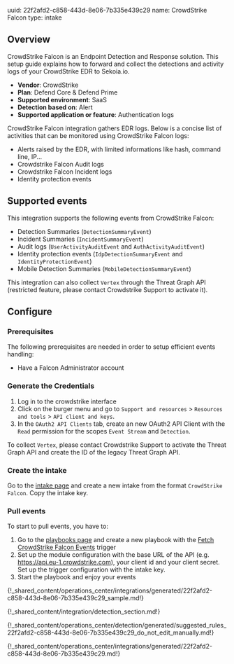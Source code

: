 uuid: 22f2afd2-c858-443d-8e06-7b335e439c29
name: CrowdStrike Falcon
type: intake

## Overview

CrowdStrike Falcon is an Endpoint Detection and Response solution. This setup guide explains how to forward and collect the detections and activity logs of your CrowdStrike EDR to Sekoia.io.

- **Vendor**: CrowdStrike
- **Plan**: Defend Core & Defend Prime
- **Supported environment**: SaaS
- **Detection based on**: Alert
- **Supported application or feature**: Authentication logs


CrowdStrike Falcon integration gathers EDR logs. Below is a concise list of activities that can be monitored using CrowdStrike Falcon logs:

- Alerts raised by the EDR, with limited informations like hash, command line, IP...
- Crowdstrike Falcon Audit logs
- Crowdstrike Falcon Incident logs
- Identity protection events

## Supported events

This integration supports the following events from CrowdStrike Falcon:

- Detection Summaries (`DetectionSummaryEvent`)
- Incident Summaries (`IncidentSummaryEvent`)
- Audit logs (`UserActivityAuditEvent` and `AuthActivityAuditEvent`)
- Identity protection events (`IdpDetectionSummaryEvent` and `IdentityProtectionEvent`)
- Mobile Detection Summaries (`MobileDetectionSummaryEvent`)

This integration can also collect `Vertex` through the Threat Graph API (restricted feature, please contact Crowdstrike Support to activate it).

## Configure

### Prerequisites

The following prerequisites are needed in order to setup efficient events handling:

- Have a Falcon Administrator account


### Generate the Credentials

1. Log in to the crowdstrike interface
2. Click on the burger menu and go to `Support and resources` > `Resources and tools` > `API client and keys`.
3. In the `OAuth2 API Clients` tab, create an new OAuth2 API Client with the `Read` permission for the scopes `Event Stream` and `Detection`.

To collect `Vertex`, please contact Crowdstrike Support to activate the Threat Graph API and create the ID of the legacy Threat Graph API.


### Create the intake

Go to the [intake page](https://app.sekoia.io/operations/intakes) and create a new intake from the format `CrowdStrike Falcon`. Copy the intake key.


### Pull events

To start to pull events, you have to:

1. Go to the [playbooks page](https://app.sekoia.io/operations/playbooks) and create a new playbook with the [Fetch CrowdStrike Falcon Events](/integration/action_library/endpoint/crowdstrike-falcon) trigger
2. Set up the module configuration with the base URL of the API (e.g. https://api.eu-1.crowdstrike.com), your client id and your client secret. Set up the trigger configuration with the intake key.
3. Start the playbook and enjoy your events

{!_shared_content/operations_center/integrations/generated/22f2afd2-c858-443d-8e06-7b335e439c29_sample.md!}

{!_shared_content/integration/detection_section.md!}

{!_shared_content/operations_center/detection/generated/suggested_rules_22f2afd2-c858-443d-8e06-7b335e439c29_do_not_edit_manually.md!}

{!_shared_content/operations_center/integrations/generated/22f2afd2-c858-443d-8e06-7b335e439c29.md!}

